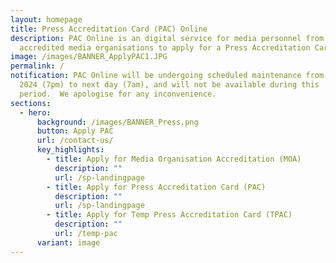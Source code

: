 ```yaml
---
layout: homepage
title: Press Accreditation Card (PAC) Online
description: PAC Online is an digital service for media personnel from
  accredited media organisations to apply for a Press Accreditation Card (PAC)
image: /images/BANNER_ApplyPAC1.JPG
permalink: /
notification: PAC Online will be undergoing scheduled maintenance from 10 Feb
  2024 (7pm) to next day (7am), and will not be available during this
  period.  We apologise for any inconvenience.
sections:
  - hero:
      background: /images/BANNER_Press.png
      button: Apply PAC
      url: /contact-us/
      key_highlights:
        - title: Apply for Media Organisation Accreditation (MOA)
          description: ""
          url: /sp-landingpage
        - title: Apply for Press Accreditation Card (PAC)
          description: ""
          url: /sp-landingpage
        - title: Apply for Temp Press Accreditation Card (TPAC)
          description: ""
          url: /temp-pac
      variant: image
---
```

